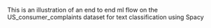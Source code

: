 This is an illustration of an end to end ml flow on the US_consumer_complaints dataset for text classification using Spacy
